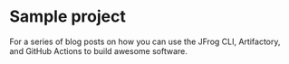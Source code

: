 # Sample project

For a series of blog posts on how you can use the JFrog CLI, Artifactory, and GitHub Actions to build awesome software.
